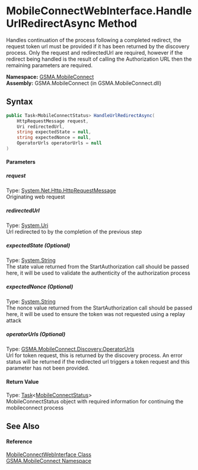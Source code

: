 MobileConnectWebInterface.HandleUrlRedirectAsync Method
=======================================================
Handles continuation of the process following a completed redirect, the request token url must be provided if it has been returned by the discovery process. Only the request and redirectedUrl are required, however if the redirect being handled is the result of calling the Authorization URL then the remaining parameters are required.

**Namespace:** [GSMA.MobileConnect][1]  
**Assembly:** GSMA.MobileConnect (in GSMA.MobileConnect.dll)

Syntax
------

```csharp
public Task<MobileConnectStatus> HandleUrlRedirectAsync(
	HttpRequestMessage request,
	Uri redirectedUrl,
	string expectedState = null,
	string expectedNonce = null,
	OperatorUrls operatorUrls = null
)
```

#### Parameters

##### *request*
Type: [System.Net.Http.HttpRequestMessage][2]  
Originating web request

##### *redirectedUrl*
Type: [System.Uri][3]  
Url redirected to by the completion of the previous step

##### *expectedState* (Optional)
Type: [System.String][4]  
The state value returned from the StartAuthorization call should be passed here, it will be used to validate the authenticity of the authorization process

##### *expectedNonce* (Optional)
Type: [System.String][4]  
The nonce value returned from the StartAuthorization call should be passed here, it will be used to ensure the token was not requested using a replay attack

##### *operatorUrls* (Optional)
Type: [GSMA.MobileConnect.Discovery.OperatorUrls][5]  
 Url for token request, this is returned by the discovery process. An error status will be returned if the redirected url triggers a token request and this parameter has not been provided.

#### Return Value
Type: [Task][6]&lt;[MobileConnectStatus][7]>  
MobileConnectStatus object with required information for continuing the mobileconnect process

See Also
--------

#### Reference
[MobileConnectWebInterface Class][8]  
[GSMA.MobileConnect Namespace][1]  

[1]: ../README.md
[2]: http://msdn.microsoft.com/en-us/library/hh159020
[3]: http://msdn.microsoft.com/en-us/library/txt7706a
[4]: http://msdn.microsoft.com/en-us/library/s1wwdcbf
[5]: ../../GSMA.MobileConnect.Discovery/OperatorUrls/README.md
[6]: http://msdn.microsoft.com/en-us/library/dd321424
[7]: ../MobileConnectStatus/README.md
[8]: README.md
[9]: ../../_icons/Help.png